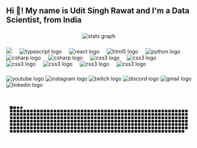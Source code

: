 <h2 align="left">Hi 👋! My name is Udit Singh Rawat and I'm a Data Scientist, from India</h2>

###

<div align="center">
  <img src="https://i.redd.it/xq2c4dzf97na1.gif" height="300" alt="stats graph"  />
</div>

###


</div>

###

<div align="left">
  <img src="https://img.shields.io/badge/Python-3776AB?style=for-the-badge&logo=python&logoColor=white"  />
  <img width="12" />
  <img src="https://img.shields.io/badge/MySQL-005C84?style=for-the-badge&logo=mysql&logoColor=white" height="30" alt="typescript logo"  />
  <img width="12" />
  <img src="https://img.shields.io/badge/NumPy-013243?style=for-the-badge&logo=numpy&logoColor=white" height="30" alt="react logo"  />
  <img width="12" />
  <img src="https://img.shields.io/badge/Pandas-150458?style=for-the-badge&logo=pandas&logoColor=white" height="30" alt="html5 logo"  />
  <img width="12" />
  <img src="https://img.shields.io/badge/Scikit--Learn-F7931E?style=for-the-badge&logo=scikit-learn&logoColor=white" height="30" alt="python logo"  />
  <img width="12" />
  <img src="https://img.shields.io/badge/TensorFlow-FF6F00?style=for-the-badge&logo=tensorflow&logoColor=white" height="30" alt="csharp logo"  />
  <img width="12" />
  <img src="https://img.shields.io/badge/Keras-D00000?style=for-the-badge&logo=keras&logoColor=white" height="30" alt="csharp logo"  />
  <img width="12" />
  <img src="https://img.shields.io/badge/Matplotlib-11557C?style=for-the-badge" height="30" alt="css3 logo"  />
  <img width="12" />
  <img src="https://img.shields.io/badge/Seaborn-4C61A6?style=for-the-badge&logo=python&logoColor=white" height="30" alt="css3 logo"  />
  <img width="12" />
  <img src="https://img.shields.io/badge/Tableau-E97627?style=for-the-badge&logo=tableau&logoColor=white" height="30" alt="css3 logo"  />
  <img width="12" />
  <img src="https://img.shields.io/badge/Power%20BI-F2C811?style=for-the-badge&logo=powerbi&logoColor=black" height="30" alt="css3 logo"  />
  <img width="12" />
  <img src="https://img.shields.io/badge/MongoDB-47A248?style=for-the-badge&logo=mongodb&logoColor=white" height="30" alt="css3 logo"  />
  <img width="12" />
  <img src="https://img.shields.io/badge/AWS-232F3E?style=for-the-badge&logo=amazon-aws&logoColor=white" height="30" alt="css3 logo"  />
  <img width="12" />
  
</div>

###

<div align="left">
  <img src="https://img.shields.io/static/v1?message=Youtube&logo=youtube&label=&color=FF0000&logoColor=white&labelColor=&style=for-the-badge" height="35" alt="youtube logo"  />
  <img src="https://img.shields.io/static/v1?message=Instagram&logo=instagram&label=&color=E4405F&logoColor=white&labelColor=&style=for-the-badge" height="35" alt="instagram logo"  />
  <img src="https://img.shields.io/static/v1?message=Twitch&logo=twitch&label=&color=9146FF&logoColor=white&labelColor=&style=for-the-badge" height="35" alt="twitch logo"  />
  <img src="https://img.shields.io/static/v1?message=Discord&logo=discord&label=&color=7289DA&logoColor=white&labelColor=&style=for-the-badge" height="35" alt="discord logo"  />
  <img src="https://img.shields.io/static/v1?message=Gmail&logo=gmail&label=&color=D14836&logoColor=white&labelColor=&style=for-the-badge" height="35" alt="gmail logo"  />
  <img src="https://img.shields.io/static/v1?message=LinkedIn&logo=linkedin&label=&color=0077B5&logoColor=white&labelColor=&style=for-the-badge" height="35" alt="linkedin logo"  />
</div>

###

<br clear="both">

<img src="https://raw.githubusercontent.com/Platane/snk/output/github-contribution-grid-snake.svg" alt="Snake animation" />

###

